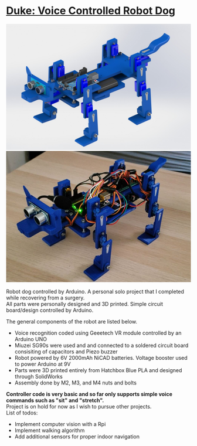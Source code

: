 # [Duke: Voice Controlled Robot Dog](https://www.youtube.com/watch?v=mIvEY3RJ5Mg)
<p align="center"> 
<img src="Duke_Render.jpg" alt="drawing" width="600"/>
 <img src="Duke_physical.jpg" alt="drawing" width="600"/>
 </p>

Robot dog controlled by Arduino. A personal solo project that I completed while recovering from a surgery.  
All parts were personally designed and 3D printed. Simple circuit board/design controlled by Arduino.  

The general components of the robot are listed below.  
- Voice recognition coded using Geeetech VR module controlled by an Arduino UNO
- Miuzei SG90s were used and and connected to a soldered circuit board consisiting of capacitors and Piezo buzzer
- Robot powered by 6V 2000mAh NiCAD batteries. Voltage booster used to power Arduino at 9V
- Parts were 3D printed entirely from Hatchbox Blue PLA and designed through SolidWorks
- Assembly done by M2, M3, and M4 nuts and bolts

**Controller code is very basic and so far only supports simple voice commands such as "sit" and "stretch".**  
Project is on hold for now as I wish to pursue other projects.  
List of todos:
- Implement computer vision with a Rpi
- Implement walking algorithm
- Add additional sensors for proper indoor navigation

